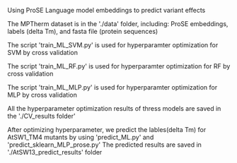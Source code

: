 Using ProSE Language model embeddings to predict variant effects

The MPTherm dataset is in the './data' folder, including: ProSE embeddings, labels (delta Tm), and fasta file (protein sequences)

The script 'train_ML_SVM.py' is used for hyperparamter optimization for SVM by cross validation

The script 'train_ML_RF.py' is used for hyperparamter optimization for RF by cross validation

The script 'train_ML_MLP.py' is used for hyperparamter optimization for MLP by cross validation

All the hyperparameter optimization results of thress models are saved in the './CV_results folder'

After optimizing hyperparameter, we predict the lables(delta Tm) for AtSW1_TM4 mutants by using 'predict_ML.py' and 'predict_sklearn_MLP_prose.py'
The predicted results are saved in './AtSW13_predict_results' folder
